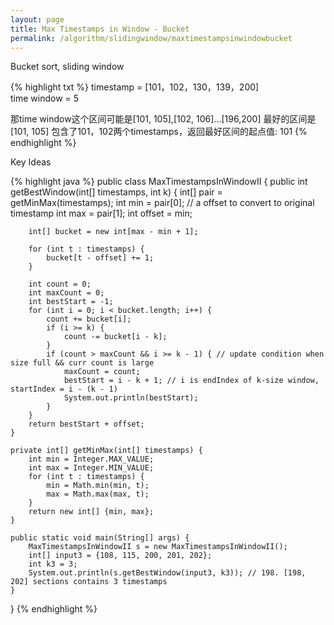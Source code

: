 ```yaml
---
layout: page
title: Max Timestamps in Window - Bucket
permalink: /algorithm/slidingwindow/maxtimestampsinwindowbucket
---
```

Bucket sort, sliding window

{% highlight txt %}
timestamp = [101，102，130，139，200]  
time window = 5  

那time window这个区间可能是[101, 105],[102, 106]...[196,200]
最好的区间是[101, 105]
包含了101，102两个timestamps，返回最好区间的起点值: 101
{% endhighlight %}

Key Ideas

{% highlight java %}
public class MaxTimestampsInWindowII {
    public int getBestWindow(int[] timestamps, int k) {
        int[] pair = getMinMax(timestamps);
        int min = pair[0]; // a offset to convert to original timestamp
        int max = pair[1];
        int offset = min;

        int[] bucket = new int[max - min + 1];

        for (int t : timestamps) {
            bucket[t - offset] += 1;
        }

        int count = 0;
        int maxCount = 0;
        int bestStart = -1;
        for (int i = 0; i < bucket.length; i++) {
            count += bucket[i];
            if (i >= k) {
                count -= bucket[i - k];
            }
            if (count > maxCount && i >= k - 1) { // update condition when size full && curr count is large
                maxCount = count;
                bestStart = i - k + 1; // i is endIndex of k-size window, startIndex = i - (k - 1)
                System.out.println(bestStart);
            }
        }
        return bestStart + offset;
    }

    private int[] getMinMax(int[] timestamps) {
        int min = Integer.MAX_VALUE;
        int max = Integer.MIN_VALUE;
        for (int t : timestamps) {
            min = Math.min(min, t);
            max = Math.max(max, t);
        }
        return new int[] {min, max};
    }

    public static void main(String[] args) {
        MaxTimestampsInWindowII s = new MaxTimestampsInWindowII();
        int[] input3 = {108, 115, 200, 201, 202};
        int k3 = 3;
        System.out.println(s.getBestWindow(input3, k3)); // 198. [198, 202] sections contains 3 timestamps
    }
}
{% endhighlight %}
